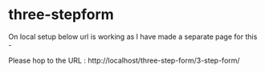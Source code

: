 # three-stepform
On local setup below url is working as I have made a separate page for this -

Please hop to the URL : http://localhost/three-step-form/3-step-form/
